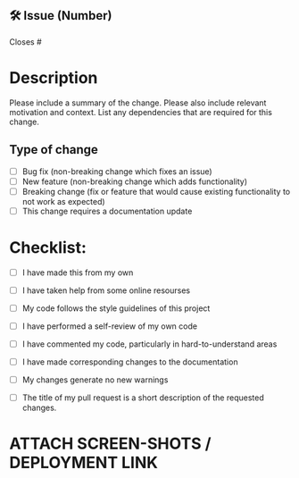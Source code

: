 <!-- If your PR fixes an open issue, use `Closes #101` to link your PR with the issue. #101 stands for the issue number you are fixing -->

## 🛠️ Issue (Number)

<!-- Example: #104 -->
Closes #

# Description

Please include a summary of the change. Please also include relevant motivation and context. List any dependencies that are required for this change.

## Type of change

<!----Please delete options that are not relevant.And in order to tick the check box just add x inside them for example [x] like this----->
- [ ] Bug fix (non-breaking change which fixes an issue)
- [ ] New feature (non-breaking change which adds functionality)
- [ ] Breaking change (fix or feature that would cause existing functionality to not work as expected)
- [ ] This change requires a documentation update

# Checklist:

<!----Please delete options that are not relevant.And in order to tick the check box just but x inside them for example [x] like this----->
- [ ] I have made this from my own
- [ ] I have taken help from some online resourses 
- [ ] My code follows the style guidelines of this project
- [ ] I have performed a self-review of my own code
- [ ] I have commented my code, particularly in hard-to-understand areas
- [ ] I have made corresponding changes to the documentation
- [ ] My changes generate no new warnings
- [ ] The title of my pull request is a short description of the requested changes.


# ATTACH SCREEN-SHOTS / DEPLOYMENT LINK